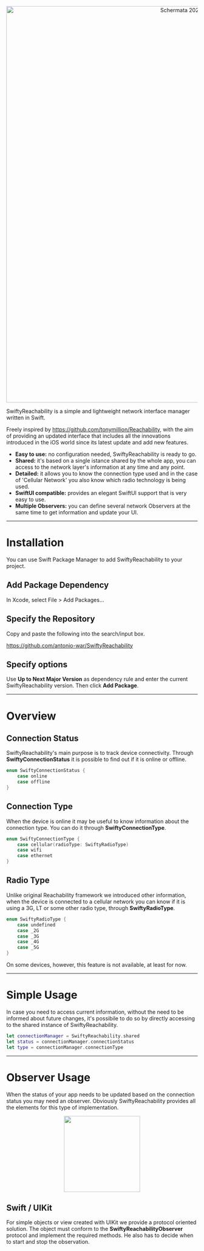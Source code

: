 <p align="center">
<img width="1042" alt="Schermata 2022-09-06 alle 10 04 08" src="https://user-images.githubusercontent.com/59933379/188581267-2457d49c-119f-4109-9573-b1069c40ad37.png">
</p>

SwiftyReachability is a simple and lightweight network interface manager written in Swift.

Freely inspired by https://github.com/tonymillion/Reachability, with the aim of providing an updated interface that includes all the innovations introduced in the iOS world since its latest update and add new features.

- **Easy to use:** no configuration needed, SwiftyReachability is ready to go.
- **Shared:** it's based on a single istance shared by the whole app, you can access to the network layer's information at any time and any point.
- **Detailed:** it allows you to know the connection type used and in the case of 'Cellular Network' you also know which radio technology is being used.
- **SwiftUI compatible:** provides an elegant SwiftUI support that is very easy to use.
- **Multiple Observers:** you can define several network Observers at the same time to get information and update your UI.

---

# Installation

You can use Swift Package Manager to add SwiftyReachability to your project.

## Add Package Dependency

In Xcode, select File > Add Packages...

## Specify the Repository

Copy and paste the following into the search/input box.

https://github.com/antonio-war/SwiftyReachability

## Specify options

Use **Up to Next Major Version** as dependency rule and enter the current SwiftyReachability version.
Then click **Add Package**.

---

# Overview

## Connection Status

SwiftyReachability's main purpose is to track device connectivity. Through **SwiftyConnectionStatus** it is possible to find out if it is online or offline.

```swift
enum SwiftyConnectionStatus {
    case online
    case offline
}
```

## Connection Type

When the device is online it may be useful to know information about the connection type. You can do it through **SwiftyConnectionType**.

```swift
enum SwiftyConnectionType {
    case cellular(radioType: SwiftyRadioType)
    case wifi
    case ethernet
}
```
## Radio Type

Unlike original Reachability framework we introduced other information, when the device is connected to a cellular network you can know if it is using a 3G, LT or some other radio type, through **SwiftyRadioType**.

```swift
enum SwiftyRadioType {
    case undefined
    case _2G
    case _3G
    case _4G
    case _5G
}
```
On some devices, however, this feature is not available, at least for now.

---

# Simple Usage

In case you need to access current information, without the need to be informed about future changes, it's possibile to do so by directly accessing to the shared instance of SwiftyReachability.

```swift
let connectionManager = SwiftyReachability.shared
let status = connectionManager.connectionStatus
let type = connectionManager.connectionType      
```
---

# Observer Usage

When the status of your app needs to be updated based on the connection status you may need an observer. Obviously SwiftyReachability provides all the elements for this type of implementation.

<p align="center">
<img src="https://user-images.githubusercontent.com/59933379/188596659-347dd5e7-3a8b-45dc-9e06-19c3bc716280.gif" width="200" />
</p>

## Swift / UIKit

For simple objects or view created with UIKit we provide a protocol oriented solution. The object must conform to the **SwiftyReachabilityObserver** protocol and implement the required methods.
He also has to decide when to start and stop the observation.

